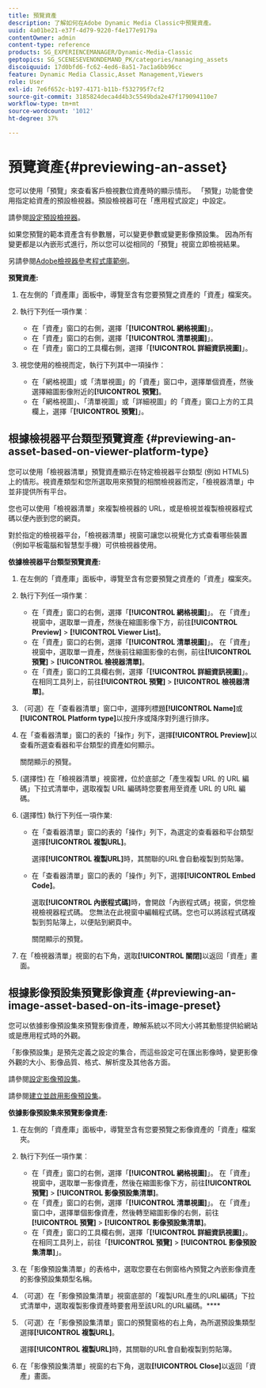 ```yaml
---
title: 預覽資產
description: 了解如何在Adobe Dynamic Media Classic中預覽資產。
uuid: 4a01be21-e37f-4d79-9220-f4e177e9179a
contentOwner: admin
content-type: reference
products: SG_EXPERIENCEMANAGER/Dynamic-Media-Classic
geptopics: SG_SCENESEVENONDEMAND_PK/categories/managing_assets
discoiquuid: 17d0bfd6-fc62-4ed6-8a51-7ac1a6bb96cc
feature: Dynamic Media Classic,Asset Management,Viewers
role: User
exl-id: 7e6f652c-b197-4171-b11b-f532795f7cf2
source-git-commit: 3185824deca4d4b3c5549bda2e47f179094110e7
workflow-type: tm+mt
source-wordcount: '1012'
ht-degree: 37%

---
```


# 預覽資產{#previewing-an-asset}

您可以使用「預覽」來查看客戶檢視數位資產時的顯示情形。 「預覽」功能會使用指定給資產的預設檢視器。預設檢視器可在「應用程式設定」中設定。

請參閱[設定預設檢視器](application-setup.md#configuring_default_viewers)。

如果您預覽的範本資產含有參數層，可以變更參數或變更影像預設集。 因為所有變更都是以內嵌形式進行，所以您可以從相同的「預覽」視窗立即檢視結果。

另請參閱[Adobe檢視器參考程式庫範例](https://landing.adobe.com/tw/na/dynamic-media/ctir-2755/live-demos.html)。

**預覽資產:**

1. 在左側的「資產庫」面板中，導覽至含有您要預覽之資產的「資產」檔案夾。
1. 執行下列任一項作業︰

   * 在「資產」窗口的右側，選擇「**[!UICONTROL 網格視圖]**」。
   * 在「資產」窗口的右側，選擇「**[!UICONTROL 清單視圖]**」。
   * 在「資產」窗口的工具欄右側，選擇「**[!UICONTROL 詳細資訊視圖]**」。

1. 視您使用的檢視而定，執行下列其中一項操作：

   * 在「網格視圖」或「清單視圖」的「資產」窗口中，選擇單個資產，然後選擇縮圖影像附近的&#x200B;**[!UICONTROL 預覽]**。
   * 在「網格視圖」、「清單視圖」或「詳細視圖」的「資產」窗口上方的工具欄上，選擇「**[!UICONTROL 預覽]**」。

## 根據檢視器平台類型預覽資產 {#previewing-an-asset-based-on-viewer-platform-type}

您可以使用「檢視器清單」預覽資產顯示在特定檢視器平台類型 (例如 HTML5) 上的情形。視資產類型和您所選取用來預覽的相關檢視器而定，「檢視器清單」中並非提供所有平台。

您也可以使用「檢視器清單」來複製檢視器的 URL，或是檢視並複製檢視器程式碼以便內嵌到您的網頁。

對於指定的檢視器平台，「檢視器清單」視窗可讓您以視覺化方式查看哪些裝置（例如平板電腦和智慧型手機）可供檢視器使用。

**依據檢視器平台類型預覽資產:**

1. 在左側的「資產庫」面板中，導覽至含有您要預覽之資產的「資產」檔案夾。
1. 執行下列任一項作業︰

   * 在「資產」窗口的右側，選擇「**[!UICONTROL 網格視圖]**」。 在「資產」視窗中，選取單一資產，然後在縮圖影像下方，前往&#x200B;**[!UICONTROL Preview]** > **[!UICONTROL Viewer List]**。
   * 在「資產」窗口的右側，選擇「**[!UICONTROL 清單視圖]**」。 在「資產」視窗中，選取單一資產，然後前往縮圖影像的右側，前往&#x200B;**[!UICONTROL 預覽]** > **[!UICONTROL 檢視器清單]**。
   * 在「資產」窗口的工具欄右側，選擇「**[!UICONTROL 詳細資訊視圖]**」。 在相同工具列上，前往&#x200B;**[!UICONTROL 預覽]** > **[!UICONTROL 檢視器清單]**。

1. （可選）在「查看器清單」窗口中，選擇列標題&#x200B;**[!UICONTROL Name]**&#x200B;或&#x200B;**[!UICONTROL Platform type]**&#x200B;以按升序或降序對列進行排序。
1. 在「查看器清單」窗口的表的「操作」列下，選擇&#x200B;**[!UICONTROL Preview]**&#x200B;以查看所選查看器和平台類型的資產如何顯示。

   關閉顯示的預覽。

1. (選擇性) 在「檢視器清單」視窗裡，位於底部之「產生複製 URL 的 URL 編碼」下拉式清單中，選取複製 URL 編碼時您要套用至資產 URL 的 URL 編碼。
1. (選擇性) 執行下列任一項作業:

   * 在「查看器清單」窗口的表的「操作」列下，為選定的查看器和平台類型選擇&#x200B;**[!UICONTROL 複製URL]**。

      選擇&#x200B;**[!UICONTROL 複製URL]**&#x200B;時，其關聯的URL會自動複製到剪貼簿。

   * 在「查看器清單」窗口的表的「操作」列下，選擇&#x200B;**[!UICONTROL Embed Code]**。

      選取&#x200B;**[!UICONTROL 內嵌程式碼]**&#x200B;時，會開啟「內嵌程式碼」視窗，供您檢視檢視器程式碼。 您無法在此視窗中編輯程式碼。您也可以將該程式碼複製到剪貼簿上，以便貼到網頁中。

      關閉顯示的預覽。

1. 在「檢視器清單」視窗的右下角，選取&#x200B;**[!UICONTROL 關閉]**&#x200B;以返回「資產」畫面。

## 根據影像預設集預覽影像資產 {#previewing-an-image-asset-based-on-its-image-preset}

您可以依據影像預設集來預覽影像資產，瞭解系統以不同大小將其動態提供給網站或是應用程式時的外觀。

「影像預設集」是預先定義之設定的集合，而這些設定可在匯出影像時，變更影像外觀的大小、影像品質、格式、解析度及其他各方面。

請參閱[設定影像預設集](setting-image-presets.md#setting_up_image_presets)。

請參閱[建立並啟用影像預設集](creating-enabling-image-presets.md#creating_and_enabling_image_presets)。

**依據影像預設集來預覽影像資產:**

1. 在左側的「資產庫」面板中，導覽至含有您要預覽之影像資產的「資產」檔案夾。
1. 執行下列任一項作業︰

   * 在「資產」窗口的右側，選擇「**[!UICONTROL 網格視圖]**」。 在「資產」視窗中，選取單一影像資產，然後在縮圖影像下方，前往&#x200B;**[!UICONTROL 預覽]** > **[!UICONTROL 影像預設集清單]**。
   * 在「資產」窗口的右側，選擇「**[!UICONTROL 清單視圖]**」。 在「資產」窗口中，選擇單個影像資產，然後轉至縮圖影像的右側，前往&#x200B;**[!UICONTROL 預覽]** > **[!UICONTROL 影像預設集清單]**。
   * 在「資產」窗口的工具欄右側，選擇「**[!UICONTROL 詳細資訊視圖]**」。 在相同工具列上，前往「**[!UICONTROL 預覽]** > **[!UICONTROL 影像預設集清單]**」。

1. 在「影像預設集清單」的表格中，選取您要在右側窗格內預覽之內嵌影像資產的影像預設集類型名稱。
1. （可選）在「影像預設集清單」視窗底部的「複製URL產生的URL編碼」下拉式清單中，選取複製影像資產時要套用至該URL的URL編碼。****
1. （可選）在「影像預設集清單」窗口的預覽窗格的右上角，為所選預設集類型選擇&#x200B;**[!UICONTROL 複製URL]**。

   選擇&#x200B;**[!UICONTROL 複製URL]**&#x200B;時，其關聯的URL會自動複製到剪貼簿。

1. 在「影像預設集清單」視窗的右下角，選取&#x200B;**[!UICONTROL Close]**&#x200B;以返回「資產」畫面。

